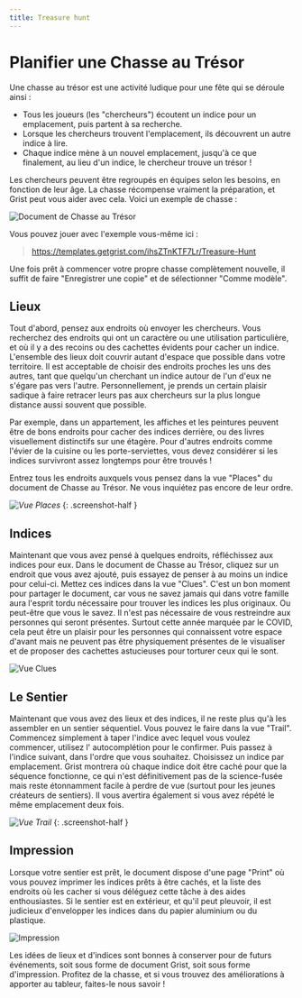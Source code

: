 ```yaml
---
title: Treasure hunt
---
```


# Planifier une Chasse au Trésor

Une chasse au trésor est une activité ludique pour une fête qui se déroule ainsi :

 * Tous les joueurs (les "chercheurs") écoutent un indice pour un emplacement, puis
   partent à sa recherche.
 * Lorsque les chercheurs trouvent l'emplacement, ils découvrent un autre indice à lire.
 * Chaque indice mène à un nouvel emplacement, jusqu'à ce que finalement, au lieu d'un indice, le chercheur
   trouve un trésor !

Les chercheurs peuvent être regroupés en équipes selon les besoins, en fonction de leur âge.
La chasse récompense vraiment la préparation, et Grist peut vous aider avec cela.
Voici un exemple de chasse :

![Document de Chasse au Trésor](../examples/images/2020-11-treasure-hunt/hunt.png)

Vous pouvez jouer avec l'exemple vous-même ici :

> <https://templates.getgrist.com/ihsZTnKTF7Lr/Treasure-Hunt>

Une fois prêt à commencer votre propre chasse complètement nouvelle, il suffit de faire "Enregistrer une copie"
et de sélectionner "Comme modèle".

## Lieux

Tout d'abord, pensez aux endroits où envoyer les chercheurs.
Vous recherchez des endroits qui ont un caractère ou une utilisation particulière,
et où il y a des recoins ou des cachettes évidents pour cacher un indice.
L'ensemble des lieux doit couvrir autant d'espace que possible dans votre
territoire. Il est acceptable de choisir des endroits proches les uns des autres,
tant que quelqu'un cherchant un indice autour de l'un d'eux ne
s'égare pas vers l'autre. Personnellement, je prends un certain plaisir sadique à
faire retracer leurs pas aux chercheurs sur la plus longue distance aussi souvent
que possible.

Par exemple, dans un appartement, les affiches et les peintures peuvent être de bons endroits pour cacher
des indices derrière, ou des livres visuellement distinctifs sur une étagère. Pour d'autres
endroits comme l'évier de la cuisine ou les porte-serviettes, vous devez considérer si
les indices survivront assez longtemps pour être trouvés !

Entrez tous les endroits auxquels vous pensez dans la vue "Places" du document de Chasse au Trésor.
Ne vous inquiétez pas encore de leur ordre.

*![Vue Places](../examples/images/2020-11-treasure-hunt/places.png)*
{: .screenshot-half }

## Indices

Maintenant que vous avez pensé à quelques endroits, réfléchissez aux indices pour
eux. Dans le document de Chasse au Trésor, cliquez sur un endroit que vous avez
ajouté, puis essayez de penser à au moins un indice pour celui-ci. Mettez ces
indices dans la vue "Clues". C'est un bon moment pour partager le
document, car vous ne savez jamais qui dans votre famille aura
l'esprit tordu nécessaire pour trouver les indices les plus originaux.
Ou peut-être que vous le savez. Il n'est pas nécessaire de vous restreindre aux personnes
qui seront présentes. Surtout cette année marquée par le COVID, cela peut
être un plaisir pour les personnes qui connaissent votre espace d'avant
mais ne peuvent pas être physiquement présentes de le visualiser et de proposer des cachettes
astucieuses pour torturer ceux qui le sont.

![Vue Clues](../examples/images/2020-11-treasure-hunt/clues.png)

## Le Sentier

Maintenant que vous avez des lieux et des indices, il ne reste plus qu'à les assembler
en un sentier séquentiel. Vous pouvez le faire dans la vue "Trail".
Commencez simplement à taper l'indice avec lequel vous voulez commencer, utilisez l'
autocomplétion pour le confirmer. Puis passez à l'indice suivant, dans l'ordre
que vous souhaitez. Choisissez un indice par emplacement. Grist montrera où
chaque indice doit être caché pour que la séquence fonctionne, ce qui
n'est définitivement pas de la science-fusée mais reste étonnamment facile à perdre
de vue (surtout pour les jeunes créateurs de sentiers). Il vous avertira également
si vous avez répété le même emplacement deux fois.

*![Vue Trail](../examples/images/2020-11-treasure-hunt/trail.png)*
{: .screenshot-half }

## Impression

Lorsque votre sentier est prêt, le document dispose d'une page "Print" où vous
pouvez imprimer les indices prêts à être cachés, et la liste des endroits où les cacher
si vous déléguez cette tâche à des aides enthousiastes. Si le sentier
est en extérieur, et qu'il peut pleuvoir, il est judicieux d'envelopper les indices dans
du papier aluminium ou du plastique.

![Impression](../examples/images/2020-11-treasure-hunt/print.png)

Les idées de lieux et d'indices sont bonnes à conserver pour de futurs événements,
soit sous forme de document Grist, soit sous forme d'impression. Profitez de la chasse, et
si vous trouvez des améliorations à apporter au tableur, faites-le nous savoir !
